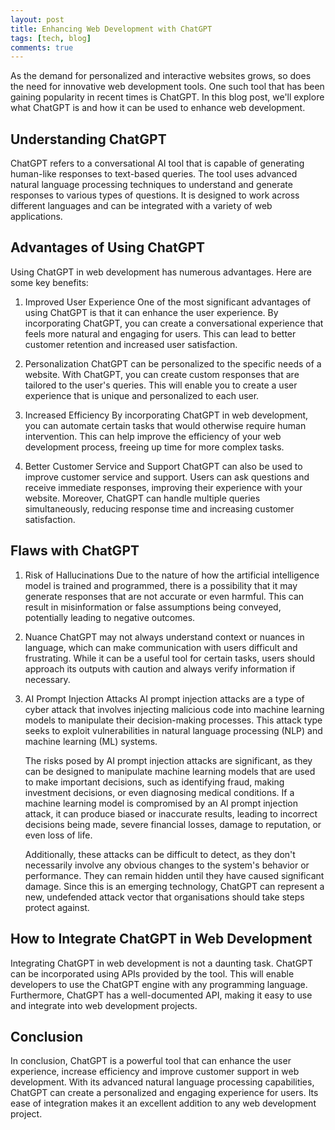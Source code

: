 ```yaml
---
layout: post
title: Enhancing Web Development with ChatGPT
tags: [tech, blog]
comments: true
---
```


As the demand for personalized and interactive websites grows, so does the need for innovative web development tools. One such tool that has been gaining popularity in recent times is ChatGPT. In this blog post, we'll explore what ChatGPT is and how it can be used to enhance web development.

## Understanding ChatGPT

ChatGPT refers to a conversational AI tool that is capable of generating human-like responses to text-based queries. The tool uses advanced natural language processing techniques to understand and generate responses to various types of questions. It is designed to work across different languages and can be integrated with a variety of web applications.

## Advantages of Using ChatGPT

Using ChatGPT in web development has numerous advantages. Here are some key benefits:

1. Improved User Experience
   One of the most significant advantages of using ChatGPT is that it can enhance the user experience. By incorporating ChatGPT, you can create a conversational experience that feels more natural and engaging for users. This can lead to better customer retention and increased user satisfaction.

2. Personalization
   ChatGPT can be personalized to the specific needs of a website. With ChatGPT, you can create custom responses that are tailored to the user's queries. This will enable you to create a user experience that is unique and personalized to each user.

3. Increased Efficiency
   By incorporating ChatGPT in web development, you can automate certain tasks that would otherwise require human intervention. This can help improve the efficiency of your web development process, freeing up time for more complex tasks.

4. Better Customer Service and Support
   ChatGPT can also be used to improve customer service and support. Users can ask questions and receive immediate responses, improving their experience with your website. Moreover, ChatGPT can handle multiple queries simultaneously, reducing response time and increasing customer satisfaction.

## Flaws with ChatGPT

1. Risk of Hallucinations
   Due to the nature of how the artificial intelligence model is trained and programmed, there is a possibility that it may generate responses that are not accurate or even harmful. This can result in misinformation or false assumptions being conveyed, potentially leading to negative outcomes.

2. Nuance
   ChatGPT may not always understand context or nuances in language, which can make communication with users difficult and frustrating. While it can be a useful tool for certain tasks, users should approach its outputs with caution and always verify information if necessary.

3. AI Prompt Injection Attacks
   AI prompt injection attacks are a type of cyber attack that involves injecting malicious code into machine learning models to manipulate their decision-making processes. This attack type seeks to exploit vulnerabilities in natural language processing (NLP) and machine learning (ML) systems.

    The risks posed by AI prompt injection attacks are significant, as they can be designed to manipulate machine learning models that are used to make important decisions, such as identifying fraud, making investment decisions, or even diagnosing medical conditions. If a machine learning model is compromised by an AI prompt injection attack, it can produce biased or inaccurate results, leading to incorrect decisions being made, severe financial losses, damage to reputation, or even loss of life.

    Additionally, these attacks can be difficult to detect, as they don't necessarily involve any obvious changes to the system's behavior or performance. They can remain hidden until they have caused significant damage. Since this is an emerging technology, ChatGPT can represent a new, undefended attack vector that organisations should take steps protect against.

## How to Integrate ChatGPT in Web Development

Integrating ChatGPT in web development is not a daunting task. ChatGPT can be incorporated using APIs provided by the tool. This will enable developers to use the ChatGPT engine with any programming language. Furthermore, ChatGPT has a well-documented API, making it easy to use and integrate into web development projects.

## Conclusion

In conclusion, ChatGPT is a powerful tool that can enhance the user experience, increase efficiency and improve customer support in web development. With its advanced natural language processing capabilities, ChatGPT can create a personalized and engaging experience for users. Its ease of integration makes it an excellent addition to any web development project.
